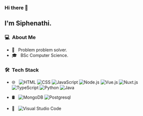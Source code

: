 ### Hi there 👋
<h2>I'm Siphenathi.</h2>

<h3> 💻 &nbsp;About Me </h3>

- 🤔 &nbsp; Problem problem solver.
- 🎓 &nbsp; BSc Computer Science.


<h3> 🛠 &nbsp;Tech Stack</h3>

- 🌐 &nbsp;
  ![HTML](https://img.shields.io/badge/-HTML-333333?style=flat&logo=HTML5)
  ![CSS](https://img.shields.io/badge/-CSS-333333?style=flat&logo=CSS3&logoColor=1572B6)
  ![JavaScript](https://img.shields.io/badge/-JavaScript-333333?style=flat&logo=javascript)
  ![Node.js](https://img.shields.io/badge/-Node.js-333333?style=flat&logo=node.js)
  ![Vue.js](https://img.shields.io/badge/-Vue.js-333333?style=flat&logo=vue.js)
  ![Nuxt.js](https://img.shields.io/badge/-Nuxt.js-333333?style=flat&logo=nuxt.js)
  ![TypeScript](https://img.shields.io/badge/-TypeScript-333333?style=flat&logo=typescript)
  ![Python](https://img.shields.io/badge/-Python-333333?style=flat&logo=python)
  ![Java](https://img.shields.io/badge/-Java-333333?style=flat&logo=java)
  
- 🛢 &nbsp;
  ![MongoDB](https://img.shields.io/badge/-MongoDB-333333?style=flat&logo=mongodb)
   ![Postgresql](https://img.shields.io/badge/-Postgresql-333333?style=flat&logo=postgresql)
- 🔧 &nbsp;
  ![Visual Studio Code](https://img.shields.io/badge/-Visual%20Studio%20Code-333333?style=flat&logo=visual-studio-code&logoColor=007ACC)
